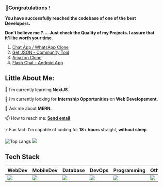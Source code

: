 ### 🎉Congratulations !

**You have successfully reached the codebase of one of the best Developers.**

**Don't believe me ?.... Just check the Quality of my Projects. I assure that it'll be worth your time.**

1. [Chat App / WhatsApp Clone](https://github.com/charan-mudiraj/Chat-App)
2. [Get JSON - Community Tool](https://github.com/charan-mudiraj/Get-JSON---Frontend)
3. [Amazon Clone](https://github.com/charan-mudiraj/Amazon-Clone)
4. [Flash Chat - Android App](https://github.com/charan-mudiraj/Flash-Chat)

## Little About Me:
🌱 I’m currently learning **NextJS**.

🔭 I’m currently looking for **Internship Opportunities** on **Web Developement**.

💬 Ask me about **MERN**.

📫 How to reach me: **<a href="mailto:r.charan.m.gm@gmail.com">Send email</a>**

⚡ Fun fact: I'm capable of coding for **18+ hours** straight, **without sleep**.
  
![Top Langs](https://github-readme-stats.vercel.app/api/top-langs/?username=charan-mudiraj&layout=compact)
![](https://leetcard.jacoblin.cool/charan-mudiraj?border=0&radius=20)
## Tech Stack
| WebDev | MobileDev | Database |  DevOps | Programming | Other |
| --- | --- | --- | --- | --- | --- |
|<img src="https://skillicons.dev/icons?i=bootstrap,css,express,html,js,jquery,materialui,nodejs,react,tailwind,ts&perline=5" />|<img src="https://skillicons.dev/icons?i=dart,flutter" />|<img src="https://skillicons.dev/icons?i=firebase,mongodb" />|<img src="https://skillicons.dev/icons?i=docker" />|<img src="https://skillicons.dev/icons?i=c,java" />|<img src="https://skillicons.dev/icons?i=ps" />|
<!--
**Charan-Mudiraj/Charan-Mudiraj** is a ✨ _special_ ✨ repository because its `README.md` (this file) appears on your GitHub profile.

Here are some ideas to get you started:

- 🔭 I’m currently working on ...
- 🌱 I’m currently learning ...
- 👯 I’m looking to collaborate on ...
- 🤔 I’m looking for help with ...
- 💬 Ask me about ...
- 📫 How to reach me: ...
- 😄 Pronouns: ...
- ⚡ Fun fact: ...
-->
